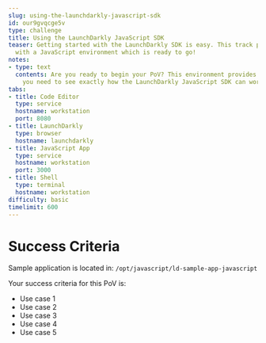 ```yaml
---
slug: using-the-launchdarkly-javascript-sdk
id: our9gvqcge5v
type: challenge
title: Using the LaunchDarkly JavaScript SDK
teaser: Getting started with the LaunchDarkly SDK is easy. This track provides you
  with a JavaScript environment which is ready to go!
notes:
- type: text
  contents: Are you ready to begin your PoV? This environment provides you with everything
    you need to see exactly how the LaunchDarkly JavaScript SDK can work for you.
tabs:
- title: Code Editor
  type: service
  hostname: workstation
  port: 8080
- title: LaunchDarkly
  type: browser
  hostname: launchdarkly
- title: JavaScript App
  type: service
  hostname: workstation
  port: 3000
- title: Shell
  type: terminal
  hostname: workstation
difficulty: basic
timelimit: 600
---
```

# Success Criteria

Sample application is located in:
`/opt/javascript/ld-sample-app-javascript`

Your success criteria for this PoV is:
* Use case 1
* Use case 2
* Use case 3
* Use case 4
* Use case 5
